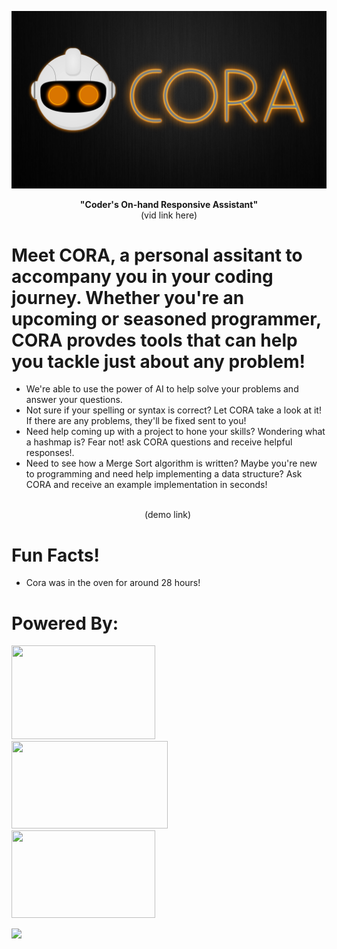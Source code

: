 <p align="center">
  <img src="https://github.com/codebloodedlions/Cora/blob/master/cora_logo.png"/>
</p>

<p align="center"> 
  <b> "Coder's On-hand Responsive Assistant"</b>
  <br/>
  (vid link here)
</p>
  

# Meet CORA, a personal assitant to accompany you in your coding journey. Whether you're an upcoming or seasoned programmer, CORA provdes tools that can help you tackle just about any problem!
- We're able to use the power of AI to help solve your problems and answer your questions.
- Not sure if your spelling or syntax is correct? Let CORA take a look at it! If there are any problems, they'll be fixed sent to you!
- Need help coming up with a project to hone your skills? Wondering what a hashmap is? Fear not! ask CORA questions and receive helpful responses!.
- Need to see how a Merge Sort algorithm is written? Maybe you're new to programming and need help implementing a data structure? Ask CORA and receive an example implementation in seconds!


<p align="center">
  <br/>
  (demo link)
  <img src=""/>
</p>

# Fun Facts!
- Cora was in the oven for around 28 hours!


# Powered By:

<p float="left">
  <img src="https://upload.wikimedia.org/wikipedia/commons/thumb/c/c9/OpenAI_Logo_%282%29.svg/2560px-OpenAI_Logo_%282%29.svg.png" height="150" width="230"/>
  &emsp;&emsp;&nbsp;&nbsp;&nbsp;
  <img src="https://logos-world.net/wp-content/uploads/2021/08/Android-wordmark-Logo-2014-2019.png" height="140" width="250"/>
  &emsp;&emsp;&nbsp;&nbsp;&nbsp;
  <img src="https://1000logos.net/wp-content/uploads/2020/09/Java-Logo.png" height="140" width="230"/>
</p>

<img src="https://opengraph.githubassets.com/66d7307ce58da368038f3a73e3feec11c6c711b348c7679f38e91a44d93c83ed/FasterXML/jackson-core"/>
                                                                                                                          
